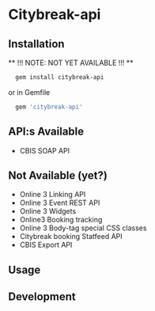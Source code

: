 # Citybreak-api

## Installation

** !!! NOTE: NOT YET AVAILABLE !!! **

```bash
  gem install citybreak-api
```

or in Gemfile

```ruby
  gem 'citybreak-api'
```

## API:s Available
- CBIS SOAP API

## Not Available (yet?)
- Online 3 Linking API
- Online 3 Event REST API
- Online 3 Widgets
- Online3 Booking tracking
- Online 3 Body-tag special CSS classes
- Citybreak booking Statfeed API
- CBIS Export API

## Usage

## Development
